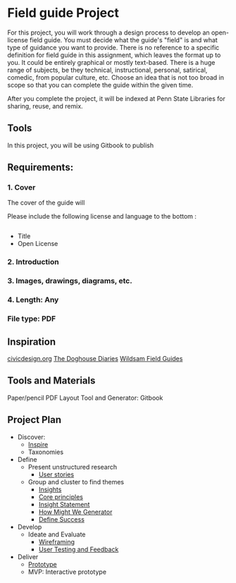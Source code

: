 # Field guide Project
For this project, you will work through a design process to develop an open-license field guide. You must decide what the guide's "field" is and what type of guidance you want to provide. There is no reference to a specific definition for field guide in this assignment, which leaves the format up to you. It could be entirely graphical or mostly text-based. There is a huge range of subjects, be they technical, instructional, personal, satirical, comedic, from popular culture, etc. Choose an idea that is not too broad in scope so that you can complete the guide within the given time.

After you complete the project, it will be indexed at Penn State Libraries for sharing, reuse, and remix.

## Tools
In this project, you will be using Gitbook to publish

## Requirements:
### 1. Cover
The cover of the guide will

Please include the following license and language to the bottom : 

```<a rel="license" href="http://creativecommons.org/licenses/by-sa/4.0/"><img alt="Creative Commons License" style="border-width:0" src="https://i.creativecommons.org/l/by-sa/4.0/88x31.png" /></a><br />This work is licensed under a <a rel="license" href="http://creativecommons.org/licenses/by-sa/4.0/">Creative Commons Attribution-ShareAlike 4.0 International License</a>.
```

- Title
- Open License
 
### 2. Introduction
### 3. Images, drawings, diagrams, etc.
### 4. Length: Any
### File type: PDF

## Inspiration
[civicdesign.org](http://civicdesign.org/fieldguides/)
[The Doghouse Diaries](http://thedoghousediaries.com/4639)
[Wildsam Field Guides](https://wildsam.com/products)


## Tools and Materials
Paper/pencil
PDF Layout Tool and Generator: Gitbook

## Project Plan	

- Discover:
    - [Inspire](../toolkit/inspire.md)
    - Taxonomies
- Define
  - Present unstructured research
    - [User stories](../toolkit/user_stories.md)
  - Group and cluster to find themes
    - [Insights](../toolkit/insights.md)
    - [Core principles](../toolkit/core_principles.md)
    - [Insight Statement](../toolkit/insight_statement.md)
    - [How Might We Generator](../toolkit/how_might_we_generator.md)
    - [Define Success](../toolkit/define_success.md)
- Develop	
  - Ideate and Evaluate
    - [Wireframing](../toolkit/wireframing.md)
    - [User Testing and Feedback](../toolkit/user_testing_and_feedback.md)
- Deliver
    - [Prototype](../toolkit/prototype.md)
    - MVP: Interactive prototype
